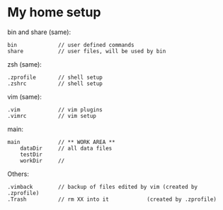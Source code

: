 
# My home setup

bin and share (same):

    bin             // user defined commands
    share           // user files, will be used by bin

zsh (same):

    .zprofile       // shell setup
    .zshrc          // shell setup

vim (same):

    .vim            // vim plugins
    .vimrc          // vim setup

main:

    main            // ** WORK AREA **
        dataDir     // all data files
        testDir
        workDir     // 

Others:

    .vimback        // backup of files edited by vim (created by .zprofile)
    .Trash          // rm XX into it            (created by .zprofile)

